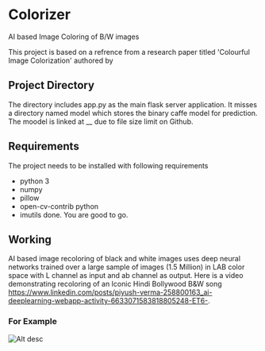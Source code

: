 # Colorizer
AI based Image Coloring of B/W images

This project is based on a refrence from a research paper titled 'Colourful Image Colorization' authored by 

## Project Directory
The directory includes app.py as the main flask server application. It misses a directory named model which stores the binary caffe model for prediction. The moodel is linked at __ due to file size limit on Github. 

## Requirements
The project needs to be installed with following requirements

- python 3
- numpy
- pillow
- open-cv-contrib python
- imutils
  done. You are good to go.
 
## Working 
AI based image recoloring of black and white images uses deep neural networks trained over a large sample of images (1.5 Million) in LAB color space with L channel as input and ab channel as output.
Here is a video demonstrating recoloring of an Iconic Hindi Bollywood B&W song https://www.linkedin.com/posts/piyush-verma-258800163_ai-deeplearning-webapp-activity-6633071583818805248-ET6-.

### For Example 
![Alt desc](http://colorizer.pythonanywhere.com/static/images/example.jpg)
